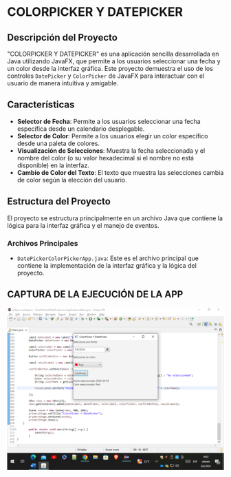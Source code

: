 # COLORPICKER Y DATEPICKER

## Descripción del Proyecto

"COLORPICKER Y DATEPICKER" es una aplicación sencilla desarrollada en Java utilizando JavaFX, que permite a los usuarios seleccionar una fecha y un color desde la interfaz gráfica. Este proyecto demuestra el uso de los controles `DatePicker` y `ColorPicker` de JavaFX para interactuar con el usuario de manera intuitiva y amigable. 

## Características

- **Selector de Fecha**: Permite a los usuarios seleccionar una fecha específica desde un calendario desplegable.
- **Selector de Color**: Permite a los usuarios elegir un color específico desde una paleta de colores.
- **Visualización de Selecciones**: Muestra la fecha seleccionada y el nombre del color (o su valor hexadecimal si el nombre no está disponible) en la interfaz.
- **Cambio de Color del Texto**: El texto que muestra las selecciones cambia de color según la elección del usuario.

## Estructura del Proyecto

El proyecto se estructura principalmente en un archivo Java que contiene la lógica para la interfaz gráfica y el manejo de eventos.

### Archivos Principales

- `DatePickerColorPickerApp.java`: Este es el archivo principal que contiene la implementación de la interfaz gráfica y la lógica del proyecto.

## CAPTURA DE LA EJECUCIÓN DE LA APP
![EJCUCIÓN APP](https://github.com/MaRl0N4/DATAPICKER-Y-COLORPICKER/blob/e7aa48d6abfbf5a815667b0f9064a559acb78994/Captura%20de%20pantalla%20(451).png)
